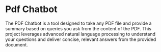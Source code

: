 # Pdf Chatbot
 The PDF Chatbot is a tool designed to take any PDF file and provide a summary based on queries you ask from the content of the PDF. This project leverages advanced natural language processing to understand your questions and deliver concise, relevant answers from the provided document.
